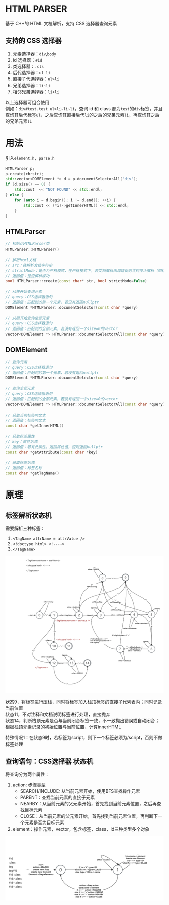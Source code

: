 # HTML PARSER

基于 C++的 HTML 文档解析，支持 CSS 选择器查询元素

## 支持的 CSS 选择器

1. 元素选择器：`div`,`body`
2. id 选择器：`#id`
3. 类选择器：`.cls`
4. 后代选择器：`ul li`
5. 直接子代选择器：`ul>li`
6. 兄弟选择器：`li~li`
7. 相邻兄弟选择器：`li+li`

以上选择器可组合使用  
例如：`div#test.test ul>li~li~li`，查询 id 和 class 都为`test`的`div`标签，并且查询其后代标签`ul`，之后查询其直接后代`li`的之后的兄弟元素`li`，再查询其之后的兄弟元素`li`

# 用法

引入`element.h`，`parse.h`

```c++
HTMLParser p;
p.create(chrstr);
std::vector<DOMElement *> d = p.documentSelectorAll("div");
if (d.size() == 0) {
    std::cout  << "NOT FOUND" << std::endl;
} else {
    for (auto i = d.begin(); i != d.end(); ++i) {
        std::cout << (*i)->getInnerHTML() << std::endl;
    }
}
```

## HTMLParser

```c++
// 初始化HTMLParser类
HTMLParser::HTMLParser()

// 解析html文档
// src：待解析文档字符串
// strictMode：是否为严格模式，在严格模式下，若文档解析出现错误则立刻停止解析（如标签未闭合，多余字符等），默认值为false
// 返回值：是否解析成功
bool HTMLParser::create(const char* str, bool strictMode=false)

// 从根开始查询元素
// query：CSS选择器语句
// 返回值：匹配到的第一个元素，若没有返回nullptr
DOMElement *HTMLParser::documentSelector(const char *query)

// 从根开始查询全部元素
// query：CSS选择器语句
// 返回值：匹配到的全部元素，若没有返回一个size=0的vector
vector<DOMElement *> HTMLParser::documentSelectorAll(const char *query)
```

## DOMElement

```c++
// 查询元素
// query：CSS选择器语句
// 返回值：匹配到的第一个元素，若没有返回nullptr
DOMElement *HTMLParser::documentSelector(const char *query)

// 查询全部元素
// query：CSS选择器语句
// 返回值：匹配到的全部元素，若没有返回一个size=0的vector
vector<DOMElement *> HTMLParser::documentSelectorAll(const char *query)

// 获取当前标签内文本
// 返回值：标签内文本
const char *getInnerHTML()

// 获取标签属性
// key：属性名称
// 返回值：若有此属性，返回属性值，否则返回nullptr
const char *getAttribute(const char *key)

// 获取标签名称
// 返回值：标签名称
const char *getTagName()
```

# 原理

## 标签解析状态机

需要解析三种标签：
1. `<TagName attrName = attrValue />`
2. `<!doctype html> <!---->`
3. `</TagName>`

![state machine](./doc/state_machine.png)

状态9，将标签进行压栈，同时将标签加入栈顶标签的直接子代列表内；同时记录当前位置  
状态11，不对注释和文档说明标签进行处理，直接抛弃  
状态14，判断栈顶元素是否与当前闭合标签一致，不一致抛出错误或自动闭合；根据栈顶元素记录的初始位置与当前位置，计算innerHTML  

特殊情况1：在状态9时，若标签为script，则下一个标签必须为/script，否则不做标签处理  

## 查询语句：CSS选择器 状态机
将查询分为两个属性：
1. action: 步骤类型  
   - SEARCH/INCLUDE: 从当前元素开始，使用BFS查找操作元素
   - PARENT：查找当前元素的直接子元素
   - NEARBY：从当前元素的父元素开始，首先找到当前元素位置，之后再查找目标元素
   - CLOSE：从当前元素的父元素开始，首先找到当前元素位置，再判断下一个元素是否为目标元素
2. element：操作元素，vector，包含标签，class，id三种类型多个对象

![css state machine](./doc/css_state_machine.png)
